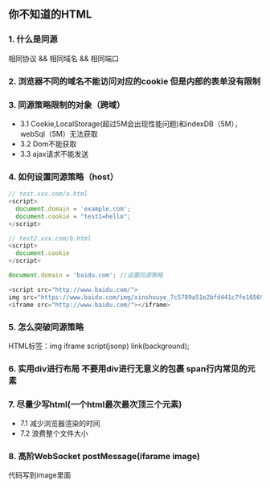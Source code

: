 ## 你不知道的HTML

### 1. 什么是同源

相同协议 && 相同域名 && 相同端口

### 2. 浏览器不同的域名不能访问对应的cookie 但是内部的表单没有限制

### 3. 同源策略限制的对象（跨域）

* 3.1 Cookie,LocalStorage(超过5M会出现性能问题)和indexDB（5M），webSql（5M）无法获取
* 3.2 Dom不能获取
* 3.3 ajax请求不能发送

### 4. 如何设置同源策略（host）

```javascript
// test.xxx.com/a.html
<script>
  document.domain = 'example.com';
  document.cookie = "test1=hello";
</script>

// test2.xxx.com/b.html
<script>
  document.cookie
</script>

document.domain = 'baidu.com'; //设置同源策略

<script src="http://www.baidu.com/">
img src="https://www.baidu.com/img/xinshouye_7c5789a51e2bfd441c7fe165691b31a1.png"/> //测试网速
<iframe src="http://www.baidu.com/"></iframe>
```

### 5. 怎么突破同源策略

HTML标签：img iframe script(jsonp) link(background);

### 6. 实用div进行布局 不要用div进行无意义的包裹 span行内常见的元素

### 7. 尽量少写html(一个html最次最次顶三个元素)

* 7.1 减少浏览器渲染的时间
* 7.2 浪费整个文件大小

### 8. 高阶WebSocket postMessage(ifarame image)

代码写到image里面
